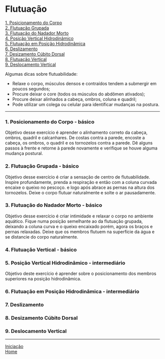 # Flutuação

[1. Posicionamento do Corpo](#1)   
[2. Flutuação Grupada](#2)   
[3. Flutuação do Nadador Morto](#3)   
[4. Posição Vertical Hidrodinâmico](#4)    
[5. Flutuação em Posição Hidrodinâmica](#5)    
[6. Deslizamento](#6)   
[7. Desizamento Cúbito Dorsal](#7)   
[8. Flutuação Vertical](#8)   
[9. Deslocamento Vertical](#9)   

Algumas dicas sobre flutuabilidade:

+ Relaxe o corpo, músculos densos e contraídos tendem a submergir em poucos segundos;
+ Procure deixar o core (todos os músculos do abdômen ativados);
+ Procure deixar alinhados a cabeça, ombros, coluna e quadril; 
+ Pode utilizar um colega ou celular para identificar mudanças na postura.

---

<a id="1"></a>
### 1. Posicionamento do Corpo - básico   
Objetivo desse exercício é aprender o alinhamento correto da cabeça, ombros, quadril e calcanhares. De costas contra a parede, encoste a cabeça, os ombros, o quadril e os tornozelos contra a parede. Dê alguns passos à frente e retorne à parede novamente e verifique se houve alguma mudança postural. 

<a id="2"></a>
### 2. Flutuação Grupada - básico   
Objetivo desse exercício é criar a sensação de centro de flutuabilidade. Inspire profundamente, prenda a respiração e então com a coluna curvada encaixe o queixo no pescoço. e logo após abrace as pernas na altura dos tornozelos. Deixe o corpo flutuar naturalmente e solte o ar pausadamente.

<a id="3"></a>
### 3. Flutuação do Nadador Morto - básico   
Objetivo desse exercício é criar intimidade e relaxar o corpo no ambiente aquático. Fique numa posição semelhante ao da flutuação grupada, deixando a coluna curva e o queixo encaixado porém, agora os braços e pernas relaxadas. Deixe que os membros flutuem na superfície da água e se distancie do corpo naturalmente. 

<a id="4"></a>
### 4. Flutuação Vertical - básico

<a id="5"></a>
### 5. Posição Vertical Hidrodinâmico - intermediário   
Objetivo deste exercício é aprender sobre o posicionamento dos membros superiores na posição hidrodinâmica. 

<a id="6"></a>
### 6. Flutuação em Posição Hidrodinâmica - intermediário  


<a id="7"></a>
### 7. Deslizamento   


<a id="8"></a>
### 8. Desizamento Cúbito Dorsal     


<a id="9"></a>
### 9. Deslocamento Vertical    

---

[Iniciação](../iniciando.md)    
[Home](../../README.md)    
